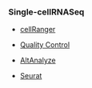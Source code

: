 

### Single-cellRNASeq

- [cellRanger](scRNASeq/cellRanger.md)

- [Quality Control](scRNASeq/qualityControl.md)

- [AltAnalyze](scRNASeq/altAnalyze.md)

- [Seurat](scRNASeq/seurat.md)

